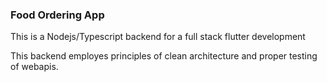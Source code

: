 ### Food Ordering App

This is a Nodejs/Typescript backend for a full stack flutter development

This backend employes principles of clean architecture and proper testing of webapis.

